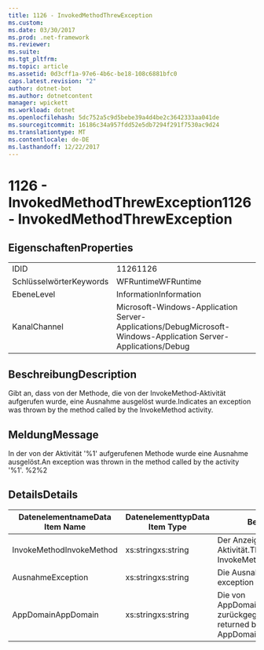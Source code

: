 ```yaml
---
title: 1126 - InvokedMethodThrewException
ms.custom: 
ms.date: 03/30/2017
ms.prod: .net-framework
ms.reviewer: 
ms.suite: 
ms.tgt_pltfrm: 
ms.topic: article
ms.assetid: 0d3cff1a-97e6-4b6c-be18-108c6881bfc0
caps.latest.revision: "2"
author: dotnet-bot
ms.author: dotnetcontent
manager: wpickett
ms.workload: dotnet
ms.openlocfilehash: 5dc752a5c9d5bebe39a4d4be2c3642333aa041de
ms.sourcegitcommit: 16186c34a957fdd52e5db7294f291f7530ac9d24
ms.translationtype: MT
ms.contentlocale: de-DE
ms.lasthandoff: 12/22/2017
---
```

# <a name="1126---invokedmethodthrewexception"></a><span data-ttu-id="1d3cc-102">1126 - InvokedMethodThrewException</span><span class="sxs-lookup"><span data-stu-id="1d3cc-102">1126 - InvokedMethodThrewException</span></span>
## <a name="properties"></a><span data-ttu-id="1d3cc-103">Eigenschaften</span><span class="sxs-lookup"><span data-stu-id="1d3cc-103">Properties</span></span>  
  
|||  
|-|-|  
|<span data-ttu-id="1d3cc-104">ID</span><span class="sxs-lookup"><span data-stu-id="1d3cc-104">ID</span></span>|<span data-ttu-id="1d3cc-105">1126</span><span class="sxs-lookup"><span data-stu-id="1d3cc-105">1126</span></span>|  
|<span data-ttu-id="1d3cc-106">Schlüsselwörter</span><span class="sxs-lookup"><span data-stu-id="1d3cc-106">Keywords</span></span>|<span data-ttu-id="1d3cc-107">WFRuntime</span><span class="sxs-lookup"><span data-stu-id="1d3cc-107">WFRuntime</span></span>|  
|<span data-ttu-id="1d3cc-108">Ebene</span><span class="sxs-lookup"><span data-stu-id="1d3cc-108">Level</span></span>|<span data-ttu-id="1d3cc-109">Information</span><span class="sxs-lookup"><span data-stu-id="1d3cc-109">Information</span></span>|  
|<span data-ttu-id="1d3cc-110">Kanal</span><span class="sxs-lookup"><span data-stu-id="1d3cc-110">Channel</span></span>|<span data-ttu-id="1d3cc-111">Microsoft-Windows-Application Server-Applications/Debug</span><span class="sxs-lookup"><span data-stu-id="1d3cc-111">Microsoft-Windows-Application Server-Applications/Debug</span></span>|  
  
## <a name="description"></a><span data-ttu-id="1d3cc-112">Beschreibung</span><span class="sxs-lookup"><span data-stu-id="1d3cc-112">Description</span></span>  
 <span data-ttu-id="1d3cc-113">Gibt an, dass von der Methode, die von der InvokeMethod-Aktivität aufgerufen wurde, eine Ausnahme ausgelöst wurde.</span><span class="sxs-lookup"><span data-stu-id="1d3cc-113">Indicates an exception was thrown by the method called by the InvokeMethod activity.</span></span>  
  
## <a name="message"></a><span data-ttu-id="1d3cc-114">Meldung</span><span class="sxs-lookup"><span data-stu-id="1d3cc-114">Message</span></span>  
 <span data-ttu-id="1d3cc-115">In der von der Aktivität '%1' aufgerufenen Methode wurde eine Ausnahme ausgelöst.</span><span class="sxs-lookup"><span data-stu-id="1d3cc-115">An exception was thrown in the method called by the activity '%1'.</span></span> <span data-ttu-id="1d3cc-116">%2</span><span class="sxs-lookup"><span data-stu-id="1d3cc-116">%2</span></span>  
  
## <a name="details"></a><span data-ttu-id="1d3cc-117">Details</span><span class="sxs-lookup"><span data-stu-id="1d3cc-117">Details</span></span>  
  
|<span data-ttu-id="1d3cc-118">Datenelementname</span><span class="sxs-lookup"><span data-stu-id="1d3cc-118">Data Item Name</span></span>|<span data-ttu-id="1d3cc-119">Datenelementtyp</span><span class="sxs-lookup"><span data-stu-id="1d3cc-119">Data Item Type</span></span>|<span data-ttu-id="1d3cc-120">Beschreibung</span><span class="sxs-lookup"><span data-stu-id="1d3cc-120">Description</span></span>|  
|--------------------|--------------------|-----------------|  
|<span data-ttu-id="1d3cc-121">InvokeMethod</span><span class="sxs-lookup"><span data-stu-id="1d3cc-121">InvokeMethod</span></span>|<span data-ttu-id="1d3cc-122">xs:string</span><span class="sxs-lookup"><span data-stu-id="1d3cc-122">xs:string</span></span>|<span data-ttu-id="1d3cc-123">Der Anzeigename der InvokeMethod-Aktivität.</span><span class="sxs-lookup"><span data-stu-id="1d3cc-123">The display name of the InvokeMethod activity.</span></span>|  
|<span data-ttu-id="1d3cc-124">Ausnahme</span><span class="sxs-lookup"><span data-stu-id="1d3cc-124">Exception</span></span>|<span data-ttu-id="1d3cc-125">xs:string</span><span class="sxs-lookup"><span data-stu-id="1d3cc-125">xs:string</span></span>|<span data-ttu-id="1d3cc-126">Die Ausnahmedetails der Ausnahme.</span><span class="sxs-lookup"><span data-stu-id="1d3cc-126">The exception details for the exception</span></span>|  
|<span data-ttu-id="1d3cc-127">AppDomain</span><span class="sxs-lookup"><span data-stu-id="1d3cc-127">AppDomain</span></span>|<span data-ttu-id="1d3cc-128">xs:string</span><span class="sxs-lookup"><span data-stu-id="1d3cc-128">xs:string</span></span>|<span data-ttu-id="1d3cc-129">Die von AppDomain.CurrentDomain.FriendlyName zurückgegebene Zeichenfolge.</span><span class="sxs-lookup"><span data-stu-id="1d3cc-129">The string returned by AppDomain.CurrentDomain.FriendlyName.</span></span>|
